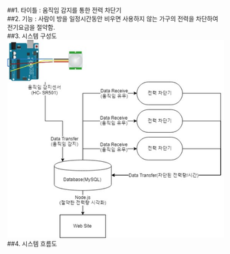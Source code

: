 ##1. 타이틀 : 움직임 감지를 통한 전력 차단기<br>
##2. 기능 : 사람이 방을 일정시간동안 비우면 사용하지 않는 가구의 전력을 차단하여 전기요금을 절약함.<br>
##3. 시스템 구성도
![Alt text](/diagram.jpg)
##4. 시스템 흐름도<br>
